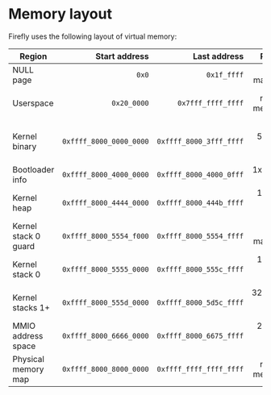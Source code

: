 # Memory layout

Firefly uses the following layout of virtual memory:

| Region               |           Start address |            Last address |                 Pages |      Size |
| -------------------- | ----------------------: | ----------------------: | --------------------: | --------: |
| NULL page            |                   `0x0` |             `0x1f_ffff` |            not mapped |     2 MiB |
| Userspace            |             `0x20_0000` |      `0x7fff_ffff_ffff` |        rest of memory | < 128 TiB |
| Kernel binary        | `0xffff_8000_0000_0000` | `0xffff_8000_3fff_ffff` | up to 512x 2 MiB page |     1 GiB |
| Bootloader info      | `0xffff_8000_4000_0000` | `0xffff_8000_4000_0fff` |         1x 4 KiB page |     4 KiB |
| Kernel heap          | `0xffff_8000_4444_0000` | `0xffff_8000_444b_ffff` |       128x 4 KiB page |   512 KiB |
| Kernel stack 0 guard | `0xffff_8000_5554_f000` | `0xffff_8000_5554_ffff` |            not mapped |     4 KiB |
| Kernel stack 0       | `0xffff_8000_5555_0000` | `0xffff_8000_555c_ffff` |       128x 4 KiB page |   512 KiB |
| Kernel stacks 1+     | `0xffff_8000_555d_0000` | `0xffff_8000_5d5c_ffff` |    32,768x 4 KiB page |   128 MiB |
| MMIO address space   | `0xffff_8000_6666_0000` | `0xffff_8000_6675_ffff` |       256x 4 KiB page |     1 MiB |
| Physical memory map  | `0xffff_8000_8000_0000` | `0xffff_ffff_ffff_ffff` |        rest of memory | < 128 TiB |
